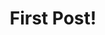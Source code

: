---
layout: blog.tmplt
title: First Post!
description:
summary:
keywords:
author:
email:
updated:
---